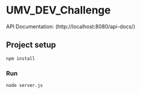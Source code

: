 # UMV_DEV_Challenge

API Documentation: (http://localhost:8080/api-docs/)

## Project setup

```
npm install
```

### Run

```
node server.js
```
